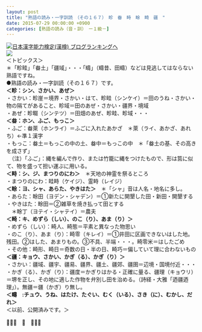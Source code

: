 ```yaml
---
layout: post
title: "熟語の読み・一字訓読　（その１６７）　畛　畚　畤　畭　畸　疆　"
date: 2015-07-29 00:00:00 +0900
categories: [熟語の読み（音・訓）　ー１級－]
---
```


[![](/syuusyuu9701/assets/images/熟語の読み・一字訓読-（その１６７）-畛-畚-畤-畭-畸-疆--br_c_3028_1.gif)](http://blog.with2.net/link.php?1659096:3028 "日本漢字能力検定(漢検) ブログランキングへ")[日本漢字能力検定(漢検) ブログランキングへ](http://blog.with2.net/link.php?1659096:3028)  
![](/syuusyuu9701/assets/images/熟語の読み・一字訓読-（その１６７）-畛-畚-畤-畭-畸-疆--d19815fbab467a95ea05cf92922e4f20.jpg)  
＜トピックス＞  
＊「畛畦」「畚土」「疆域」・・・「疇」（疇昔、田疇）などは見逃してはならない熟語ですね。  
●熟語の読み・一字訓読（その１６７）です。  
**＜畛：シン、さかい、あぜ＞**  
・さかい：畛崖＝境界・さかい・はて、畛畦（シンケイ）＝田のうね・さかい・物の隔てがあること、畛域＝田のあぜ・さかい・疆界・境域  
・あぜ：畛畷（シンテツ）＝田畑のあぜ、畛畦、畛域・・・  
**＜畚：ホン、ふご、もっこ＞**  
・ふご：畚萊（ホンライ）＝ふごに入れたあかざ　＊萊（ライ、あかざ、あれち）←準１漢字  
・もっこ：畚土＝もっこの中の土、畚中＝もっこの中　＊「畚土の基、その高きを成さず」  
　（注）「ふご」：縄を編んで作り、または竹籠に縄をつけたもので、形は筥に似て、物を盛って担い運ぶに用いる。  
**＜畤：シ、ジ、まつりのにわ＞**　＊天地の神霊を祭るところ  
・まつりのにわ：畦畤（ケイジ）、霊畤（レイジ）　  
**＜畭：ヨ、シャ、あらた、やきはた＞**　＊「シャ」音は人名・地名に多し。  
・あらた：畭田（ヨデン・シャデン）＝①新たに開墾した田・新田・開墾する　  
・やきはた：畭田＝②雑草を焼き払って田とする  
　＊畭丁（ヨテイ・シャテイ）＝農夫  
**＜畸：キ、めずら（しい）、のこ（り）、あま（り）＞**  
・めずら（しい）：畸人、畸態＝平素と異なった物思い  
・のこ（り）、あま（り）：畸零（キレイ）＝①井田に区画できないはした地。残田。②はした、あまりもの。③不具、半端・・・。畸零米＝はしたごめ  
・その他：畸形、畸日＝奇数の日・半の日、畸巧＝偏していて理に合わないもの  
**＜疆：キョウ、さかい、かぎ（る）、かぎ（り）＞**  
・さかい：疆域、疆宇、疆易、疆界、疆土、疆郊、疆圉＝辺境・国境付近・・・  
・かぎ（る）、かぎ（り）：疆度＝かぎりはかる・正確に量る、疆理（キョウリ）＝堺を正し、その地に適した作物を弁別し田を治める。（詩経・大雅「迺疆迺理」）。無疆＝疆（かぎ）り無し。  
**＜疇　:チュウ、うね、はたけ、たぐい、むく（いる）、さき（に）、むかし、だれ＞**  
＜以前、公開済みです。＞  
  
👋👋👋　🐑　👋👋👋  
  
  